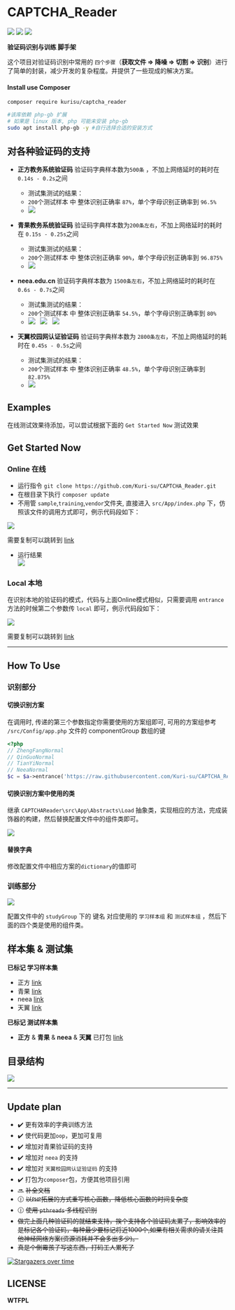 # CAPTCHA_Reader

![](https://img.shields.io/badge/license-WTFPL-blue.svg?longCache=true&style=flat-square)
![](https://img.shields.io/badge/php-~7.0.0-green.svg?longCache=true&style=flat-square)
![](https://img.shields.io/badge/Composer-MUST！-red.svg?longCache=true&style=flat-square)

**验证码识别与训练 脚手架**

这个项目对验证码识别中常用的 `四个步骤`（**获取文件 => 降噪 => 切割 => 识别**）进行了简单的封装，减少开发的复杂程度。并提供了一些现成的解决方案。

#### Install use Composer 

```bash
composer require kurisu/captcha_reader

#该库依赖 php-gb 扩展
# 如果是 linux 版本, php 可能未安装 php-gb
sudo apt install php-gb -y #自行选择合适的安装方式
```

## 对各种验证码的支持

* **正方教务系统验证码**  验证码字典样本数为`500条` ，不加上网络延时的耗时在`0.14s - 0.2s`之间
  * 测试集测试的结果：
  * `200`个测试样本 中 整体识别正确率 `87%`，单个字母识别正确率到 `96.5%`
  * ![](docs/sample/zhengfang.png)

* **青果教务系统验证码** 验证码字典样本数为`200条左右`，不加上网络延时的耗时在 `0.15s - 0.25s`之间  
  * 测试集测试的结果：
  * `200`个测试样本 中 整体识别正确率 `90%`，单个字母识别正确率到 `96.875%`
  * ![](docs/sample/qinguo.png)

* **neea.edu.cn** 验证码字典样本数为 `1500条左右`，不加上网络延时的耗时在 `0.6s - 0.7s`之间
  * 测试集测试的结果：
  * `200`个测试样本 中 整体识别正确率 `54.5%`，单个字母识别正确率到 `80%`
  * ![](docs/sample/neeaA.png) &nbsp; ![](docs/sample/neeaB.png) &nbsp; ![](docs/sample/neeaC.png)

* **天翼校园网认证验证码** 验证码字典样本数为 `2800条左右`，不加上网络延时的耗时在 `0.45s - 0.5s`之间
  * 测试集测试的结果：
  * `200`个测试样本 中 整体识别正确率 `48.5%`，单个字母识别正确率到 `82.875%`
  * ![](docs/sample/tianyi.png)

## Examples

在线测试效果待添加，可以尝试根据下面的 `Get Started Now` 测试效果

## Get Started Now

### Online 在线

* 运行指令 `git clone https://github.com/Kuri-su/CAPTCHA_Reader.git`
* 在根目录下执行 `composer update`
* 不用管 `sample`,`training`,`vendor`文件夹, 直接进入 `src/App/index.php` 下，仿照该文件的调用方式即可，例示代码段如下：

![](docs/img/onlineCode.png)

需要复制可以跳转到 [link](explore.md)

* 运行结果  
![](docs/runRes.png)

### Local 本地

在识别本地的验证码的模式，代码与上面Online模式相似，只需要调用 `entrance`方法的时候第二个参数传 `local` 即可，例示代码段如下：

![](docs/img/localCode.png)

需要复制可以跳转到 [link](explore.md)

-----

## How To Use

### 识别部分

#### 切换识别方案

在调用时, 传递的第三个参数指定你需要使用的方案组即可, 可用的方案组参考 `/src/Config/app.php` 文件的 componentGroup 数组的键

```php
<?php
// ZhengFangNormal
// QinGuoNormal
// TianYiNormal
// NeeaNormal
$c = $a->entrance('https://raw.githubusercontent.com/Kuri-su/CAPTCHA_Reader/master/docs/sample/qinguo.png', 'online','QinGuoNormal');
```

#### 切换识别方案中使用的类

继承 `CAPTCHAReader\src\App\Abstracts\Load` 抽象类，实现相应的方法，完成装饰器的构建，然后替换配置文件中的组件类即可。

![](docs/img/config.png)

#### 替换字典

修改配置文件中相应方案的`dictionary`的值即可

### 训练部分

![](docs/img/training.png)

配置文件中的 `studyGroup` 下的 键名 对应使用的 `学习样本组` 和 `测试样本组` ，然后下面的四个类是使用的组件类。

## 样本集 & 测试集

**已标记 学习样本集**
* 正方 [link](https://github.com/Kurisu-A/CAPTCHA_Reader_samples/blob/master/sample/StudySamples/ZhengFang/ZhengFang.zip)
* 青果 [link](https://github.com/Kurisu-A/CAPTCHA_Reader_samples/blob/master/sample/StudySamples/QinGuo/QinGuo.zip)
* neea [link](https://github.com/Kurisu-A/CAPTCHA_Reader_samples/blob/master/sample/StudySamples/neea.edu.cn/neea.edu.cn.zip)
* 天翼 [link](https://github.com/Kurisu-A/CAPTCHA_Reader_samples/blob/master/sample/StudySamples/TianYi/TianYi.zip)

**已标记 测试样本集**
* **正方** & **青果** & **neea** & **天翼** 已打包 [link](https://github.com/Kurisu-A/CAPTCHA_Reader_samples/blob/master/sample/TestSamples/TestSamples.zip)

## 目录结构

![](docs/img/directory.png)

---

## Update plan

* :heavy_check_mark: 更有效率的字典训练方法
* :heavy_check_mark: 使代码更加`oop`，更加可复用
* :heavy_check_mark: 增加对青果验证码的支持
* :heavy_check_mark: 增加对 `neea` 的支持
* :heavy_check_mark: 增加对 `天翼校园网认证验证码` 的支持
* :heavy_check_mark: 打包为`composer`包，方便其他项目引用
* :soon: ~~补全文档~~
* :clock1230: ~~以`PHP`拓展的方式重写核心函数，降低核心函数的时间复杂度~~
* :clock1230: ~~使用 `pthreads` 多线程识别~~
* ~~做完上面几种验证码的就结束支持，挨个支持各个验证码太累了，影响效率的是标记各个验证码，每种最少要标记将近1000个,如果有相关需求的请关注其他神经网络方案(资源消耗并不会多出多少)。~~
* ~~真是个倒霉孩子写这东西，打码工人累死了~~

[![Stargazers over time](https://starchart.cc/Kuri-su/CAPTCHA_Reader.svg)](https://starchart.cc/Kuri-su/CAPTCHA_Reader)

## LICENSE

**WTFPL**

